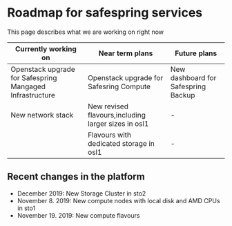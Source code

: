 # Roadmap for safespring services

This page describes what we are working on right now

| Currently working on                                     | Near term plans                                     | Future plans                        |
|----------------------------------------------------------|-----------------------------------------------------|-------------------------------------|
| Openstack upgrade for Safespring Mangaged Infrastructure | Openstack upgrade for Safesring Compute             | New dashboard for Safespring Backup |
| New network stack                                        | New revised flavours,including larger sizes in osl1 | -                                   |
|                                                          | Flavours with dedicated storage in osl1             | -                                   |

## Recent changes in the platform

* December 2019: New Storage Cluster in sto2
* November 8. 2019: New compute nodes with local disk and AMD CPUs in sto1
* November 19. 2019: New compute flavours

